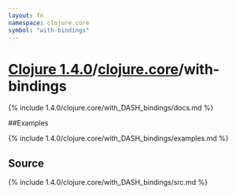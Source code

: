 ```yaml
---
layout: fn
namespace: clojure.core
symbol: "with-bindings"
---
```


# [Clojure 1.4.0](../../)/[clojure.core](../)/with-bindings

{% include 1.4.0/clojure.core/with_DASH_bindings/docs.md %}

##Examples

{% include 1.4.0/clojure.core/with_DASH_bindings/examples.md %}
## Source
{% include 1.4.0/clojure.core/with_DASH_bindings/src.md %}

